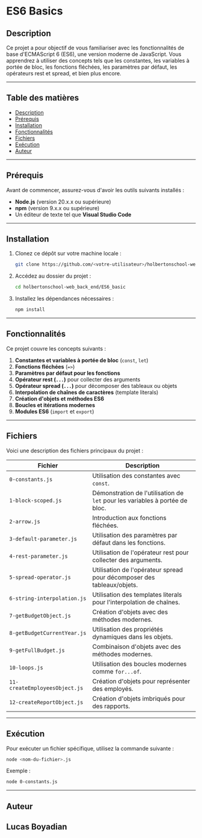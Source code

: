 # ES6 Basics

## Description
Ce projet a pour objectif de vous familiariser avec les fonctionnalités de base d'ECMAScript 6 (ES6), une version moderne de JavaScript. Vous apprendrez à utiliser des concepts tels que les constantes, les variables à portée de bloc, les fonctions fléchées, les paramètres par défaut, les opérateurs rest et spread, et bien plus encore.

---

## Table des matières
- [Description](#description)
- [Prérequis](#prérequis)
- [Installation](#installation)
- [Fonctionnalités](#fonctionnalités)
- [Fichiers](#fichiers)
- [Exécution](#exécution)
- [Auteur](#auteur)

---

## Prérequis
Avant de commencer, assurez-vous d'avoir les outils suivants installés :
- **Node.js** (version 20.x.x ou supérieure)
- **npm** (version 9.x.x ou supérieure)
- Un éditeur de texte tel que **Visual Studio Code**

---

## Installation
1. Clonez ce dépôt sur votre machine locale :
   ```bash
   git clone https://github.com/<votre-utilisateur>/holbertonschool-web_back_end.git
   ```
2. Accédez au dossier du projet :
   ```bash
   cd holbertonschool-web_back_end/ES6_basic
   ```
3. Installez les dépendances nécessaires :
   ```bash
   npm install
   ```

---

## Fonctionnalités
Ce projet couvre les concepts suivants :
1. **Constantes et variables à portée de bloc** (`const`, `let`)
2. **Fonctions fléchées** (`=>`)
3. **Paramètres par défaut pour les fonctions**
4. **Opérateur rest (`...`)** pour collecter des arguments
5. **Opérateur spread (`...`)** pour décomposer des tableaux ou objets
6. **Interpolation de chaînes de caractères** (template literals)
7. **Création d'objets et méthodes ES6**
8. **Boucles et itérations modernes**
9. **Modules ES6** (`import` et `export`)

---

## Fichiers
Voici une description des fichiers principaux du projet :

| Fichier                        | Description                                                                 |
|--------------------------------|-----------------------------------------------------------------------------|
| `0-constants.js`               | Utilisation des constantes avec `const`.                                    |
| `1-block-scoped.js`            | Démonstration de l'utilisation de `let` pour les variables à portée de bloc. |
| `2-arrow.js`                   | Introduction aux fonctions fléchées.                                       |
| `3-default-parameter.js`       | Utilisation des paramètres par défaut dans les fonctions.                   |
| `4-rest-parameter.js`          | Utilisation de l'opérateur rest pour collecter des arguments.               |
| `5-spread-operator.js`         | Utilisation de l'opérateur spread pour décomposer des tableaux/objets.      |
| `6-string-interpolation.js`    | Utilisation des templates literals pour l'interpolation de chaînes.         |
| `7-getBudgetObject.js`         | Création d'objets avec des méthodes modernes.                               |
| `8-getBudgetCurrentYear.js`    | Utilisation des propriétés dynamiques dans les objets.                      |
| `9-getFullBudget.js`           | Combinaison d'objets avec des méthodes modernes.                            |
| `10-loops.js`                  | Utilisation des boucles modernes comme `for...of`.                         |
| `11-createEmployeesObject.js`  | Création d'objets pour représenter des employés.                           |
| `12-createReportObject.js`     | Création d'objets imbriqués pour des rapports.                             |

---

## Exécution
Pour exécuter un fichier spécifique, utilisez la commande suivante :
```bash
node <nom-du-fichier>.js
```

Exemple :
```bash
node 0-constants.js
```

---

## Auteur
Lucas Boyadian
---
